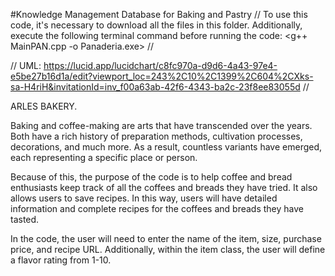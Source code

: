 #Knowledge Management Database for Baking and Pastry
// To use this code, it's necessary to download all the files in this folder. Additionally, execute the following terminal command before running the code: <g++ MainPAN.cpp -o Panaderia.exe> //

// UML: https://lucid.app/lucidchart/c8fc970a-d9d6-4a43-97e4-e5be27b16d1a/edit?viewport_loc=243%2C10%2C1399%2C604%2CXks-sa-H4riH&invitationId=inv_f00a63ab-42f6-4343-ba2c-23f8ee83055d //

ARLES BAKERY.

Baking and coffee-making are arts that have transcended over the years. Both have a rich history of preparation methods, cultivation processes, decorations, and much more. As a result, countless variants have emerged, each representing a specific place or person.

Because of this, the purpose of the code is to help coffee and bread enthusiasts keep track of all the coffees and breads they have tried. It also allows users to save recipes. In this way, users will have detailed information and complete recipes for the coffees and breads they have tasted.

In the code, the user will need to enter the name of the item, size, purchase price, and recipe URL. Additionally, within the item class, the user will define a flavor rating from 1-10.
